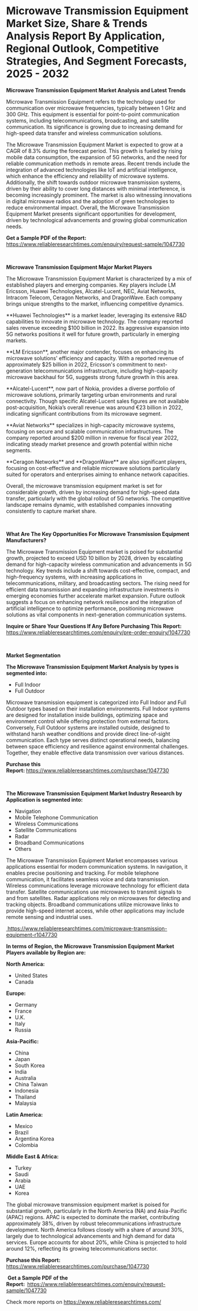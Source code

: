 <p><h1>Microwave Transmission Equipment Market Size, Share & Trends Analysis Report By Application, Regional Outlook, Competitive Strategies, And Segment Forecasts, 2025 - 2032</h1></p><p><strong>Microwave Transmission Equipment Market Analysis and Latest Trends</strong></p>
<p><p>Microwave Transmission Equipment refers to the technology used for communication over microwave frequencies, typically between 1 GHz and 300 GHz. This equipment is essential for point-to-point communication systems, including telecommunications, broadcasting, and satellite communication. Its significance is growing due to increasing demand for high-speed data transfer and wireless communication solutions.</p><p>The Microwave Transmission Equipment Market is expected to grow at a CAGR of 8.3% during the forecast period. This growth is fueled by rising mobile data consumption, the expansion of 5G networks, and the need for reliable communication methods in remote areas. Recent trends include the integration of advanced technologies like IoT and artificial intelligence, which enhance the efficiency and reliability of microwave systems. Additionally, the shift towards outdoor microwave transmission systems, driven by their ability to cover long distances with minimal interference, is becoming increasingly prominent. The market is also witnessing innovations in digital microwave radios and the adoption of green technologies to reduce environmental impact. Overall, the Microwave Transmission Equipment Market presents significant opportunities for development, driven by technological advancements and growing global communication needs.</p></p>
<p><strong>Get a Sample PDF of the Report:&nbsp;</strong> <a href="https://www.reliableresearchtimes.com/enquiry/request-sample/1047730?utm_campaign=2237&utm_medium=2&utm_source=Github&utm_content=ia&utm_term=11042025&utm_id=microwave-transmission-equipment">https://www.reliableresearchtimes.com/enquiry/request-sample/1047730</a></p>
<p>&nbsp;</p>
<p><strong>Microwave Transmission Equipment Major Market Players</strong></p>
<p><p>The Microwave Transmission Equipment Market is characterized by a mix of established players and emerging companies. Key players include LM Ericsson, Huawei Technologies, Alcatel-Lucent, NEC, Aviat Networks, Intracom Telecom, Ceragon Networks, and DragonWave. Each company brings unique strengths to the market, influencing competitive dynamics.</p><p>**Huawei Technologies** is a market leader, leveraging its extensive R&D capabilities to innovate in microwave technology. The company reported sales revenue exceeding $100 billion in 2022. Its aggressive expansion into 5G networks positions it well for future growth, particularly in emerging markets.</p><p>**LM Ericsson**, another major contender, focuses on enhancing its microwave solutions' efficiency and capacity. With a reported revenue of approximately $25 billion in 2022, Ericsson's commitment to next-generation telecommunications infrastructure, including high-capacity microwave backhaul for 5G, suggests strong future growth in this area.</p><p>**Alcatel-Lucent**, now part of Nokia, provides a diverse portfolio of microwave solutions, primarily targeting urban environments and rural connectivity. Though specific Alcatel-Lucent sales figures are not available post-acquisition, Nokia’s overall revenue was around €23 billion in 2022, indicating significant contributions from its microwave segment.</p><p>**Aviat Networks** specializes in high-capacity microwave systems, focusing on secure and scalable communication infrastructures. The company reported around $200 million in revenue for fiscal year 2022, indicating steady market presence and growth potential within niche segments.</p><p>**Ceragon Networks** and **DragonWave** are also significant players, focusing on cost-effective and reliable microwave solutions particularly suited for operators and enterprises aiming to enhance network capacities.</p><p>Overall, the microwave transmission equipment market is set for considerable growth, driven by increasing demand for high-speed data transfer, particularly with the global rollout of 5G networks. The competitive landscape remains dynamic, with established companies innovating consistently to capture market share.</p></p>
<p>&nbsp;</p>
<p><strong>What Are The Key Opportunities For Microwave Transmission Equipment Manufacturers?</strong></p>
<p><p>The Microwave Transmission Equipment market is poised for substantial growth, projected to exceed USD 10 billion by 2028, driven by escalating demand for high-capacity wireless communication and advancements in 5G technology. Key trends include a shift towards cost-effective, compact, and high-frequency systems, with increasing applications in telecommunications, military, and broadcasting sectors. The rising need for efficient data transmission and expanding infrastructure investments in emerging economies further accelerate market expansion. Future outlook suggests a focus on enhancing network resilience and the integration of artificial intelligence to optimize performance, positioning microwave solutions as vital components in next-generation communication systems.</p></p>
<p><strong>Inquire or Share Your Questions If Any Before Purchasing This Report:</strong> <a href="https://www.reliableresearchtimes.com/enquiry/pre-order-enquiry/1047730?utm_campaign=2237&utm_medium=2&utm_source=Github&utm_content=ia&utm_term=11042025&utm_id=microwave-transmission-equipment">https://www.reliableresearchtimes.com/enquiry/pre-order-enquiry/1047730</a></p>
<p>&nbsp;</p>
<p><strong>Market Segmentation</strong></p>
<p><strong>The Microwave Transmission Equipment Market Analysis by types is segmented into:</strong></p>
<p><ul><li>Full Indoor</li><li>Full Outdoor</li></ul></p>
<p><p>Microwave transmission equipment is categorized into Full Indoor and Full Outdoor types based on their installation environments. Full Indoor systems are designed for installation inside buildings, optimizing space and environment control while offering protection from external factors. Conversely, Full Outdoor systems are installed outside, designed to withstand harsh weather conditions and provide direct line-of-sight communication. Each type serves distinct operational needs, balancing between space efficiency and resilience against environmental challenges. Together, they enable effective data transmission over various distances.</p></p>
<p><strong>Purchase this Report:&nbsp;</strong><a href="https://www.reliableresearchtimes.com/purchase/1047730?utm_campaign=2237&utm_medium=2&utm_source=Github&utm_content=ia&utm_term=11042025&utm_id=microwave-transmission-equipment">https://www.reliableresearchtimes.com/purchase/1047730</a></p>
<p>&nbsp;</p>
<p><strong>The Microwave Transmission Equipment Market Industry Research by Application is segmented into:</strong></p>
<p><ul><li>Navigation</li><li>Mobile Telephone Communication</li><li>Wireless Communications</li><li>Satellite Communications</li><li>Radar</li><li>Broadband Communications</li><li>Others</li></ul></p>
<p><p>The Microwave Transmission Equipment Market encompasses various applications essential for modern communication systems. In navigation, it enables precise positioning and tracking. For mobile telephone communication, it facilitates seamless voice and data transmission. Wireless communications leverage microwave technology for efficient data transfer. Satellite communications use microwaves to transmit signals to and from satellites. Radar applications rely on microwaves for detecting and tracking objects. Broadband communications utilize microwave links to provide high-speed internet access, while other applications may include remote sensing and industrial uses.</p></p>
<p><a href="https://www.reliableresearchtimes.com/microwave-transmission-equipment-r1047730?utm_campaign=2237&utm_medium=2&utm_source=Github&utm_content=ia&utm_term=11042025&utm_id=microwave-transmission-equipment">&nbsp;https://www.reliableresearchtimes.com/microwave-transmission-equipment-r1047730</a></p>
<p><strong>In terms of Region, the Microwave Transmission Equipment Market Players available by Region are:</strong></p>
<p>
    <p> <strong> North America: </strong>
        <ul>
            <li>United States</li>
            <li>Canada</li>
        </ul>
        </p> 
    <p> <strong> Europe: </strong>
        <ul>
            <li>Germany</li>
            <li>France</li>
            <li>U.K.</li>
            <li>Italy</li>
            <li>Russia</li>
        </ul>
        </p> 
    <p> <strong> Asia-Pacific: </strong>
        <ul>
            <li>China</li>
            <li>Japan</li>
            <li>South Korea</li>
            <li>India</li>
            <li>Australia</li>
            <li>China Taiwan</li>
            <li>Indonesia</li>
            <li>Thailand</li>
            <li>Malaysia</li>
        </ul>
        </p> 
    <p> <strong> Latin America: </strong>
        <ul>
            <li>Mexico</li>
            <li>Brazil</li>
            <li>Argentina Korea</li>
            <li>Colombia</li>
        </ul>
        </p> 
    <p> <strong> Middle East & Africa: </strong>
        <ul>
            <li>Turkey</li>
            <li>Saudi</li>
            <li>Arabia</li>
            <li>UAE</li>
            <li>Korea</li>
        </ul>
    </p>
    </p>
<p><p>The global microwave transmission equipment market is poised for substantial growth, particularly in the North America (NA) and Asia-Pacific (APAC) regions. APAC is expected to dominate the market, contributing approximately 38%, driven by robust telecommunications infrastructure development. North America follows closely with a share of around 30%, largely due to technological advancements and high demand for data services. Europe accounts for about 20%, while China is projected to hold around 12%, reflecting its growing telecommunications sector.</p></p>
<p><strong>Purchase this Report: </strong><a href="https://www.reliableresearchtimes.com/purchase/1047730?utm_campaign=2237&utm_medium=2&utm_source=Github&utm_content=ia&utm_term=11042025&utm_id=microwave-transmission-equipment">https://www.reliableresearchtimes.com/purchase/1047730</a></p>
<p>&nbsp;<strong>Get a Sample PDF of the Report:&nbsp;&nbsp;</strong><a href="https://www.reliableresearchtimes.com/enquiry/request-sample/1047730?utm_campaign=2237&utm_medium=2&utm_source=Github&utm_content=ia&utm_term=11042025&utm_id=microwave-transmission-equipment">https://www.reliableresearchtimes.com/enquiry/request-sample/1047730</a></p>
<p><strong></strong></p>
<p>Check more reports on <a href="https://www.reliableresearchtimes.com/?utm_campaign=2237&utm_medium=2&utm_source=Github&utm_content=ia&utm_term=11042025&utm_id=microwave-transmission-equipment">https://www.reliableresearchtimes.com/</a></p>